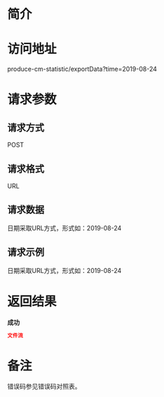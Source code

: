 # 简介

# 访问地址
produce-cm-statistic/exportData?time=2019-08-24

# 请求参数

## 请求方式
POST

## 请求格式
URL

## 请求数据
日期采取URL方式，形式如：2019-08-24

## 请求示例
日期采取URL方式，形式如：2019-08-24

# 返回结果
**成功**
```json
文件流
```

# 备注
错误码参见错误码对照表。